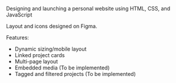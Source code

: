 Designing and launching a personal website using HTML, CSS, and JavaScript

Layout and icons designed on Figma.

Features:
-  Dynamic sizing/mobile layout
-  Linked project cards
-  Multi-page layout
-  Embedded media (To be implemented)
-  Tagged and filtered projects (To be implemented)
